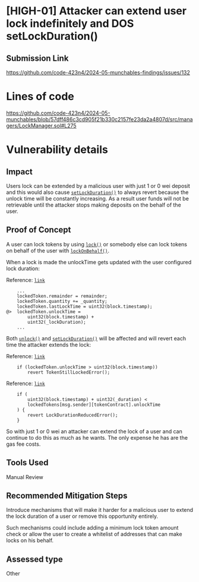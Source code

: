 # [HIGH-01] Attacker can extend user lock indefinitely and DOS setLockDuration()

## Submission Link
https://github.com/code-423n4/2024-05-munchables-findings/issues/132

# Lines of code
https://github.com/code-423n4/2024-05-munchables/blob/57dff486c3cd905f21b330c2157fe23da2a4807d/src/managers/LockManager.sol#L275

# Vulnerability details
## Impact
Users lock can be extended by a malicious user with just 1 or 0 wei deposit and this would also cause [`setLockDuration()`](https://github.com/code-423n4/2024-05-munchables/blob/57dff486c3cd905f21b330c2157fe23da2a4807d/src/managers/LockManager.sol#L245) to always revert because the unlock time will be constantly increasing. As a result user funds will not be retrievable until the attacker stops making deposits on the behalf of the user.

## Proof of Concept
A user can lock tokens by using [`lock()`](https://github.com/code-423n4/2024-05-munchables/blob/57dff486c3cd905f21b330c2157fe23da2a4807d/src/managers/LockManager.sol#L297) or somebody else can lock tokens on behalf of the user with [`lockOnBehalf()`](https://github.com/code-423n4/2024-05-munchables/blob/57dff486c3cd905f21b330c2157fe23da2a4807d/src/managers/LockManager.sol#L275).

When a lock is made the unlockTime gets updated with the user configured lock duration:

Reference: [`link`](https://github.com/code-423n4/2024-05-munchables/blob/57dff486c3cd905f21b330c2157fe23da2a4807d/src/managers/LockManager.sol#L379-L384)

```solidity
    ...
    lockedToken.remainder = remainder;
    lockedToken.quantity += _quantity;
    lockedToken.lastLockTime = uint32(block.timestamp);
@>  lockedToken.unlockTime =
        uint32(block.timestamp) +
        uint32(_lockDuration);
    ...
```

Both [`unlock()`](https://github.com/code-423n4/2024-05-munchables/blob/57dff486c3cd905f21b330c2157fe23da2a4807d/src/managers/LockManager.sol#L401) and [`setLockDuration()`](https://github.com/code-423n4/2024-05-munchables/blob/57dff486c3cd905f21b330c2157fe23da2a4807d/src/managers/LockManager.sol#L245) will be affected and will revert each time the attacker extends the lock:

Reference: [`link`](https://github.com/code-423n4/2024-05-munchables/blob/57dff486c3cd905f21b330c2157fe23da2a4807d/src/managers/LockManager.sol#L410-L411)

```solidity
    if (lockedToken.unlockTime > uint32(block.timestamp))
        revert TokenStillLockedError();
```

Reference: [`link`](https://github.com/code-423n4/2024-05-munchables/blob/57dff486c3cd905f21b330c2157fe23da2a4807d/src/managers/LockManager.sol#L256-L261)

```solidity
    if (
        uint32(block.timestamp) + uint32(_duration) <
        lockedTokens[msg.sender][tokenContract].unlockTime
    ) {
        revert LockDurationReducedError();
    }
```

So with just 1 or 0 wei an attacker can extend the lock of a user and can continue to do this as much as he wants. The only expense he has are the gas fee costs.

## Tools Used
Manual Review

## Recommended Mitigation Steps
Introduce mechanisms that will make it harder for a malicious user to extend the lock duration of a user or remove this opportunity entirely.

Such mechanisms could include adding a minimum lock token amount check or allow the user to create a whitelist of addresses that can make locks on his behalf.

## Assessed type
Other
